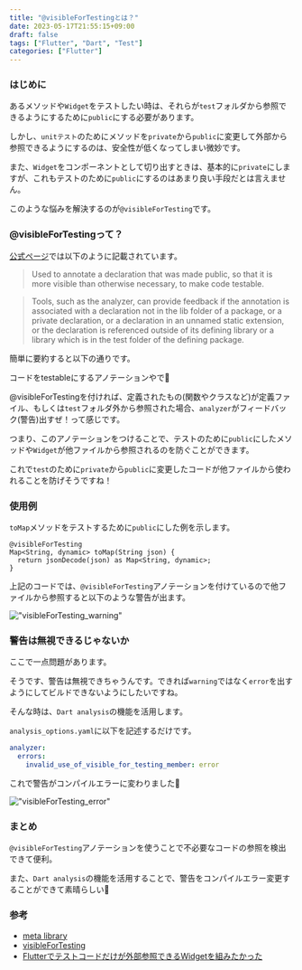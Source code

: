 ```yaml
---
title: "@visibleForTestingとは？"
date: 2023-05-17T21:55:15+09:00
draft: false
tags: ["Flutter", "Dart", "Test"]
categories: ["Flutter"]
---
```


### はじめに

あるメソッドや`Widget`をテストしたい時は、それらが`test`フォルダから参照できるようにするために`public`にする必要があります。

しかし、`unitテスト`のためにメソッドを`private`から`public`に変更して外部から参照できるようにするのは、安全性が低くなってしまい微妙です。

また、`Widget`をコンポーネントとして切り出すときは、基本的に`private`にしますが、これもテストのために`public`にするのはあまり良い手段だとは言えません。

このような悩みを解決するのが`@visibleForTesting`です。

### @visibleForTestingって？

[公式ページ](https://api.flutter.dev/flutter/meta/visibleForTesting-constant.html)では以下のように記載されています。

> Used to annotate a declaration that was made public, so that it is more visible than otherwise necessary, to make code testable.

> Tools, such as the analyzer, can provide feedback if
> the annotation is associated with a declaration not in the lib folder of a package, or a private declaration, or a declaration in an unnamed static extension, or
the declaration is referenced outside of its defining library or a library which is in the test folder of the defining package.

簡単に要約すると以下の通りです。

コードをtestableにするアノテーションやで💪

@visibleForTestingを付ければ、定義されたもの(関数やクラスなど)が定義ファイル、もしくは`test`フォルダ外から参照された場合、`analyzer`がフィードバック(警告)出すぜ！って感じです。

つまり、このアノテーションをつけることで、テストのために`public`にしたメソッドや`Widget`が他ファイルから参照されるのを防ぐことができます。

これで`test`のために`private`から`public`に変更したコードが他ファイルから使われることを防げそうですね！

### 使用例
`toMap`メソッドをテストするために`public`にした例を示します。

```
@visibleForTesting
Map<String, dynamic> toMap(String json) {
  return jsonDecode(json) as Map<String, dynamic>;
}
```

上記のコードでは、`@visibleForTesting`アノテーションを付けているので他ファイルから参照すると以下のような警告が出ます。

!["visibleForTesting_warning"](/post/11/visibleForTesting_warning.png)


### 警告は無視できるじゃないか

ここで一点問題があります。

そうです、警告は無視できちゃうんです。できれば`warning`ではなく`error`を出すようにしてビルドできないようにしたいですね。

そんな時は、`Dart analysis`の機能を活用します。

`analysis_options.yaml`に以下を記述するだけです。

```yaml
analyzer:
  errors:
    invalid_use_of_visible_for_testing_member: error
```

これで警告がコンパイルエラーに変わりました🎉

!["visibleForTesting_error"](/post/11/visibleForTesting_error.png)

### まとめ
`@visibleForTesting`アノテーションを使うことで不必要なコードの参照を検出できて便利。

また、`Dart analysis`の機能を活用することで、警告をコンパイルエラー変更することができて素晴らしい💪

### 参考
- [meta library](https://api.flutter.dev/flutter/meta/meta-library.html)
- [visibleForTesting](https://api.flutter.dev/flutter/meta/visibleForTesting-constant.html)
- [Flutterでテストコードだけが外部参照できるWidgetを組みたかった](https://scrapbox.io/kurogoma4d-lab/Flutter%E3%81%A7%E3%83%86%E3%82%B9%E3%83%88%E3%82%B3%E3%83%BC%E3%83%89%E3%81%A0%E3%81%91%E3%81%8C%E5%A4%96%E9%83%A8%E5%8F%82%E7%85%A7%E3%81%A7%E3%81%8D%E3%82%8BWidget%E3%82%92%E7%B5%84%E3%81%BF%E3%81%9F%E3%81%8B%E3%81%A3%E3%81%9F)